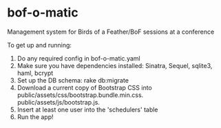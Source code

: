 # bof-o-matic
Management system for Birds of a Feather/BoF sessions at a conference

To get up and running:
1. Do any required config in bof-o-matic.yaml
1. Make sure you have dependencies installed: Sinatra, Sequel, sqlite3, haml, bcrypt
1. Set up the DB schema: rake db:migrate
1. Download a current copy of Bootstrap CSS into
public/assets/css/bootstrap.bundle.min.css.
public/assets/js/bootstrap.js.
1. Insert at least one user into the 'schedulers' table
1. Run the app!
